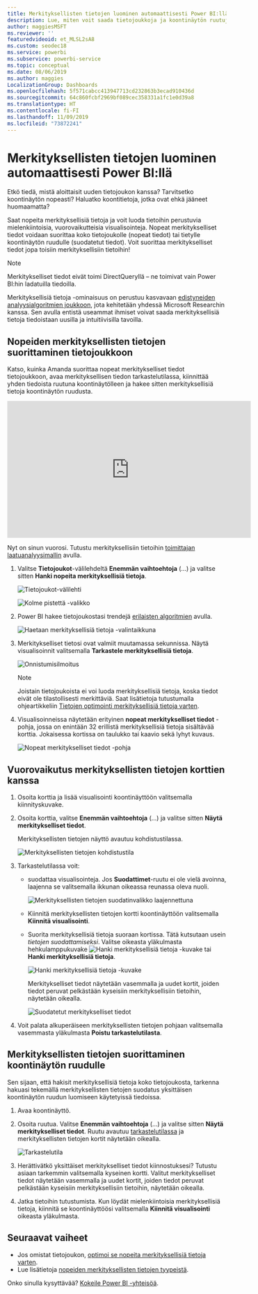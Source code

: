 ```yaml
---
title: Merkityksellisten tietojen luominen automaattisesti Power BI:llä
description: Lue, miten voit saada tietojoukkoja ja koontinäytön ruutuja koskevia katsauksia.
author: maggiesMSFT
ms.reviewer: ''
featuredvideoid: et_MLSL2sA8
ms.custom: seodec18
ms.service: powerbi
ms.subservice: powerbi-service
ms.topic: conceptual
ms.date: 08/06/2019
ms.author: maggies
LocalizationGroup: Dashboards
ms.openlocfilehash: 5f571cabcc413947713cd232863b3ecad910436d
ms.sourcegitcommit: 64c860fcbf2969bf089cec358331a1fc1e0d39a8
ms.translationtype: HT
ms.contentlocale: fi-FI
ms.lasthandoff: 11/09/2019
ms.locfileid: "73872241"
---
```

# <a name="generate-data-insights-automatically-with-power-bi"></a>Merkityksellisten tietojen luominen automaattisesti Power BI:llä
Etkö tiedä, mistä aloittaisit uuden tietojoukon kanssa?  Tarvitsetko koontinäytön nopeasti?  Haluatko koontitietoja, jotka ovat ehkä jääneet huomaamatta?

Saat nopeita merkityksellisiä tietoja ja voit luoda tietoihin perustuvia mielenkiintoisia, vuorovaikutteisia visualisointeja. Nopeat merkitykselliset tiedot voidaan suorittaa koko tietojoukolle (nopeat tiedot) tai tietylle koontinäytön ruudulle (suodatetut tiedot). Voit suorittaa merkitykselliset tiedot jopa toisiin merkityksellisiin tietoihin!

> [!NOTE]
> Merkitykselliset tiedot eivät toimi DirectQueryllä – ne toimivat vain Power BI:hin ladatuilla tiedoilla.
> 

Merkityksellisiä tietoja -ominaisuus on perustuu kasvavaan [edistyneiden analyysialgoritmien joukkoon](service-insight-types.md), jota kehitetään yhdessä Microsoft Researchin kanssa. Sen avulla entistä useammat ihmiset voivat saada merkityksellisiä tietoja tiedoistaan uusilla ja intuitiivisilla tavoilla.

## <a name="run-quick-insights-on-a-dataset"></a>Nopeiden merkityksellisten tietojen suorittaminen tietojoukkoon
Katso, kuinka Amanda suorittaa nopeat merkitykselliset tiedot tietojoukkoon, avaa merkityksellisen tiedon tarkastelutilassa, kiinnittää yhden tiedoista ruutuna koontinäytölleen ja hakee sitten merkityksellisiä tietoja koontinäytön ruudusta.

<iframe width="560" height="315" src="https://www.youtube.com/embed/et_MLSL2sA8" frameborder="0" allowfullscreen></iframe>


Nyt on sinun vuorosi. Tutustu merkityksellisiin tietoihin [toimittajan laatuanalyysimallin](sample-supplier-quality.md) avulla.

1. Valitse **Tietojoukot**-välilehdeltä **Enemmän vaihtoehtoja** (...) ja valitse sitten **Hanki nopeita merkityksellisiä tietoja**.
   
    ![Tietojoukot-välilehti](media/service-insights/power-bi-ellipses.png)
   
    ![Kolme pistettä -valikko](media/service-insights/power-bi-tab.png)
2. Power BI hakee tietojoukostasi trendejä [erilaisten algoritmien](service-insight-types.md) avulla.
   
    ![Haetaan merkityksellisiä tietoja -valintaikkuna](media/service-insights/pbi_autoinsightssearching.png)
3. Merkitykselliset tietosi ovat valmiit muutamassa sekunnissa.  Näytä visualisoinnit valitsemalla **Tarkastele merkityksellisiä tietoja**.
   
    ![Onnistumisilmoitus](media/service-insights/pbi_autoinsightsuccess.png)
   
    > [!NOTE]
    > Joistain tietojoukoista ei voi luoda merkityksellisiä tietoja, koska tiedot eivät ole tilastollisesti merkittäviä.  Saat lisätietoja tutustumalla ohjeartikkeliin [Tietojen optimointi merkityksellisiä tietoja varten](service-insights-optimize.md).
    > 
    
4. Visualisoinneissa näytetään erityinen **nopeat merkitykselliset tiedot** -pohja, jossa on enintään 32 erillistä merkityksellisiä tietoja sisältävää korttia. Jokaisessa kortissa on taulukko tai kaavio sekä lyhyt kuvaus.
   
    ![Nopeat merkitykselliset tiedot -pohja](media/service-insights/power-bi-insights.png)

## <a name="interact-with-the-insight-cards"></a>Vuorovaikutus merkityksellisten tietojen korttien kanssa

1. Osoita korttia ja lisää visualisointi koontinäyttöön valitsemalla kiinnityskuvake.

2. Osoita korttia, valitse **Enemmän vaihtoehtoja** (...) ja valitse sitten **Näytä merkitykselliset tiedot**. 

    Merkityksellisten tietojen näyttö avautuu kohdistustilassa.
   
    ![Merkityksellisten tietojen kohdistustila](media/service-insights/power-bi-insight-focus.png)
3. Tarkastelutilassa voit:
   
   * suodattaa visualisointeja. Jos **Suodattimet**-ruutu ei ole vielä avoinna, laajenna se valitsemalla ikkunan oikeassa reunassa oleva nuoli.

       ![Merkityksellisten tietojen suodatinvalikko laajennettuna](media/service-insights/power-bi-insights-filter-new.png)
   * Kiinnitä merkityksellisten tietojen kortti koontinäyttöön valitsemalla **Kiinnitä visualisointi**.
   * Suorita merkityksellisiä tietoja suoraan kortissa. Tätä kutsutaan usein *tietojen suodattamiseksi*. Valitse oikeasta yläkulmasta hehkulamppukuvake ![Hanki merkityksellisiä tietoja -kuvake](media/service-insights/power-bi-bulb-icon.png) tai **Hanki merkityksellisiä tietoja**.
     
       ![Hanki merkityksellisiä tietoja -kuvake](media/service-insights/pbi-autoinsights-tile.png)
     
     Merkitykselliset tiedot näytetään vasemmalla ja uudet kortit, joiden tiedot peruvat pelkästään kyseisiin merkityksellisiin tietoihin, näytetään oikealla.
     
       ![Suodatetut merkitykselliset tiedot](media/service-insights/power-bi-insights-on-insights-new.png)
4. Voit palata alkuperäiseen merkityksellisten tietojen pohjaan valitsemalla vasemmasta yläkulmasta **Poistu tarkastelutilasta**.

## <a name="run-insights-on-a-dashboard-tile"></a>Merkityksellisten tietojen suorittaminen koontinäytön ruudulle
Sen sijaan, että hakisit merkityksellisiä tietoja koko tietojoukosta, tarkenna hakuasi tekemällä merkityksellisten tietojen suodatus yksittäisen koontinäytön ruudun luomiseen käytetyissä tiedoissa. 

1. Avaa koontinäyttö.
2. Osoita ruutua. Valitse **Enemmän vaihtoehtoja** (...) ja valitse sitten **Näytä merkitykselliset tiedot**. Ruutu avautuu [tarkastelutilassa](service-focus-mode.md) ja merkityksellisten tietojen kortit näytetään oikealla.    
   
    ![Tarkastelutila](media/service-insights/pbi-insights-tile.png)    
3. Herättivätkö yksittäiset merkitykselliset tiedot kiinnostuksesi? Tutustu asiaan tarkemmin valitsemalla kyseinen kortti. Valitut merkitykselliset tiedot näytetään vasemmalla ja uudet kortit, joiden tiedot peruvat pelkästään kyseisiin merkityksellisiin tietoihin, näytetään oikealla.    
4. Jatka tietoihin tutustumista. Kun löydät mielenkiintoisia merkityksellisiä tietoja, kiinnitä se koontinäyttöösi valitsemalla **Kiinnitä visualisointi** oikeasta yläkulmasta.

## <a name="next-steps"></a>Seuraavat vaiheet
- Jos omistat tietojoukon, [optimoi se nopeita merkityksellisiä tietoja varten](service-insights-optimize.md).
- Lue lisätietoja [nopeiden merkityksellisten tietojen tyypeistä](service-insight-types.md).

Onko sinulla kysyttävää? [Kokeile Power BI -yhteisöä](https://community.powerbi.com/).

